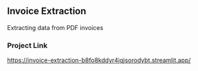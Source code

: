 ## Invoice Extraction

Extracting data from PDF invoices

### Project Link
https://invoice-extraction-b8fo8kddyr4jqjsorodybt.streamlit.app/
